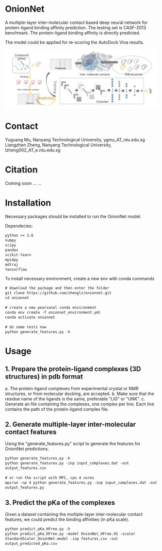 # OnionNet
A multiple-layer inter-molecular contact based deep neural network for protein-ligand binding affinity prediction. The testing set is CASF-2013 benchmark. The protein-ligand binding affinity is directly predicted.

The model could be applied for re-scoring the AutoDock Vina results.

<img src="./datasets/TOC_OnionNet.png" alt="DNN aided protein-ligand binding affinity prediction and docking rescoring">

# Contact
Yuguang Mu, Nanyang Technological University, ygmu_AT_ntu.edu.sg
Liangzhen Zheng, Nanyang Technological University, lzheng002_AT_e.ntu.edu.sg


# Citation
Coming soon ... ...


# Installation
Necessary packages should be installed to run the OnionNet model.

Dependecies:

    python >= 3.6
    numpy  
    scipy  
    pandas 
    scikit-learn
    mpi4py
    mdtraj 
    tensorflow


To install necessary environment, create a new env with conda commands
   
    # download the package and then enter the folder
    git clone https://github.com/zhenglz/onionnet.git
    cd onionnet

    # create a new pearsonal conda environment
    conda env create -f onionnet_environment.yml 
    conda activate onionnet
    
    # do some tests now
    python generate_features.py -h


# Usage
## 1. Prepare the protein-ligand complexes (3D structures) in pdb format
a. The protein-ligand complexes from experimental crystal or NMR structures, or from molecular
docking, are accepted.
b. Make sure that the residue name of the ligands is the same, preferable "LIG" or "UNK".
c. Generate an file containing the complexes, one complex per line. Each line contains the 
path of the protein-ligand complex file.

## 2. Generate multiple-layer inter-molecular contact features
Using the "generate_features.py" script to generate the features for OnionNet predictions.
 
    python generate_features.py -h
    python generate_features.py -inp input_complexes.dat -out output_features.csv

    # or run the script with MPI, cpu 4 cores
    mpirun -np 4 python generate_features.py -inp input_complexes.dat -out output_features.py 

## 3. Predict the pKa of the complexes
Given a dataset containing the multiple-layer inter-molecular contact features, we could predict
the binding affinities (in pKa scale). 

    python predict_pKa_HFree.py -h
    python predict_pKa_HFree.py -model OnionNet_HFree.h5 -scaler StandardScaler_OnionNet.model -inp features.csv -out output_predicted_pKa.csv


